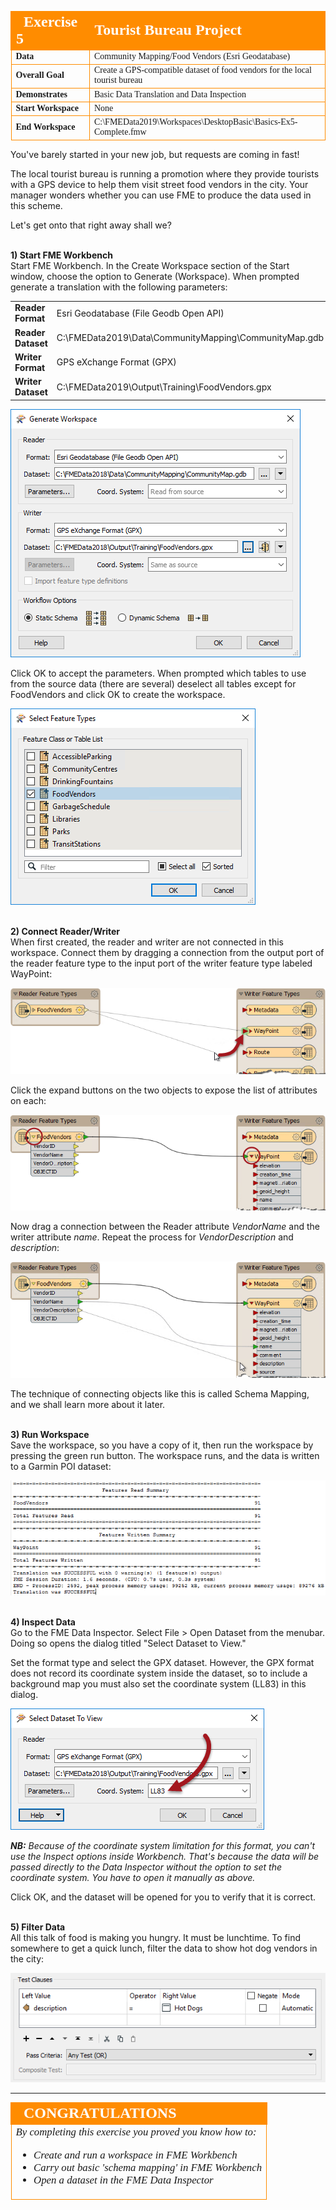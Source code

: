 <!--Exercise Section-->

<table style="border-spacing: 0px;border-collapse: collapse;font-family:serif">
<tr>
<td width=25% style="vertical-align:middle;background-color:darkorange;border: 2px solid darkorange">
<i class="fa fa-cogs fa-lg fa-pull-left fa-fw" style="color:white;padding-right: 12px;vertical-align:text-top"></i>
<span style="color:white;font-size:x-large;font-weight: bold">Exercise 5</span>
</td>
<td style="border: 2px solid darkorange;background-color:darkorange;color:white">
<span style="color:white;font-size:x-large;font-weight: bold">Tourist Bureau Project</span>
</td>
</tr>

<tr>
<td style="border: 1px solid darkorange; font-weight: bold">Data</td>
<td style="border: 1px solid darkorange">Community Mapping/Food Vendors (Esri Geodatabase)</td>
</tr>

<tr>
<td style="border: 1px solid darkorange; font-weight: bold">Overall Goal</td>
<td style="border: 1px solid darkorange">Create a GPS-compatible dataset of food vendors for the local tourist bureau</td>
</tr>

<tr>
<td style="border: 1px solid darkorange; font-weight: bold">Demonstrates</td>
<td style="border: 1px solid darkorange">Basic Data Translation and Data Inspection</td>
</tr>

<tr>
<td style="border: 1px solid darkorange; font-weight: bold">Start Workspace</td>
<td style="border: 1px solid darkorange">None</td>
</tr>

<tr>
<td style="border: 1px solid darkorange; font-weight: bold">End Workspace</td>
<td style="border: 1px solid darkorange">C:\FMEData2019\Workspaces\DesktopBasic\Basics-Ex5-Complete.fmw</td>
</tr>

</table>


You've barely started in your new job, but requests are coming in fast!

The local tourist bureau is running a promotion where they provide tourists with a GPS device to help them visit street food vendors in the city. Your manager wonders whether you can use FME to produce the data used in this scheme.

Let's get onto that right away shall we?


<br>**1) Start FME Workbench**
<br>Start FME Workbench. In the Create Workspace section of the Start window, choose the option to Generate (Workspace). When prompted generate a translation with the following parameters:

<table style="border: 0px">

<tr>
<td style="font-weight: bold">Reader Format</td>
<td style="">Esri Geodatabase (File Geodb Open API)</td>
</tr>

<tr>
<td style="font-weight: bold">Reader Dataset</td>
<td style="">C:\FMEData2019\Data\CommunityMapping\CommunityMap.gdb</td>
</tr>

<tr>
<td style="font-weight: bold">Writer Format</td>
<td style="">GPS eXchange Format (GPX)</td>
</tr>

<tr>
<td style="font-weight: bold">Writer Dataset</td>
<td style="">C:\FMEData2019\Output\Training\FoodVendors.gpx</td>
</tr>

</table>

![](./Images/Img1.232.Ex5.GenerateWorkspaceDialog.png)

Click OK to accept the parameters. When prompted which tables to use from the source data (there are several) deselect all tables except for FoodVendors and click OK to create the workspace.

![](./Images/Img1.233.Ex5.SelectFTDialog.png)


<br>**2) Connect Reader/Writer**
<br>When first created, the reader and writer are not connected in this workspace. Connect them by dragging a connection from the output port of the reader feature type to the input port of the writer feature type labeled WayPoint:

![](./Images/Img1.234.Ex5.JoinFeatureTypes.png)

Click the expand buttons on the two objects to expose the list of attributes on each:

![](./Images/Img1.235.Ex5.ExposeAttributes.png)

Now drag a connection between the Reader attribute *VendorName* and the writer attribute *name*. Repeat the process for *VendorDescription* and *description*:

![](./Images/Img1.236.Ex5.JoinAttributes.png)

The technique of connecting objects like this is called Schema Mapping, and we shall learn more about it later.


<br>**3) Run Workspace**
<br>Save the workspace, so you have a copy of it, then run the workspace by pressing the green run button. The workspace runs, and the data is written to a Garmin POI dataset:

![](./Images/Img1.237.Ex5.LogWindow.png)


<br>**4) Inspect Data**
<br>Go to the FME Data Inspector. Select File &gt; Open Dataset from the menubar. Doing so opens the dialog titled "Select Dataset to View."

Set the format type and select the GPX dataset. However, the GPX format does not record its coordinate system inside the dataset, so to include a background map you must also set the coordinate system (LL83) in this dialog.

![](./Images/Img1.238.Ex5.DISetCoordSys.png)

***NB:*** *Because of the coordinate system limitation for this format, you can't use the Inspect options inside Workbench. That's because the data will be passed directly to the Data Inspector without the option to set the coordinate system. You have to open it manually as above.*

Click OK, and the dataset will be opened for you to verify that it is correct.


<br>**5) Filter Data**
<br>All this talk of food is making you hungry. It must be lunchtime. To find somewhere to get a quick lunch, filter the data to show hot dog vendors in the city:

![](./Images/Img1.239.Ex5.FilterHotDogsInDataInspector.png)


---

<!--Exercise Congratulations Section-->

<table style="border-spacing: 0px">
<tr>
<td style="vertical-align:middle;background-color:darkorange;border: 2px solid darkorange">
<i class="fa fa-thumbs-o-up fa-lg fa-pull-left fa-fw" style="color:white;padding-right: 12px;vertical-align:text-top"></i>
<span style="color:white;font-size:x-large;font-weight: bold;font-family:serif">CONGRATULATIONS</span>
</td>
</tr>

<tr>
<td style="border: 1px solid darkorange">
<span style="font-family:serif; font-style:italic; font-size:larger">
By completing this exercise you proved you know how to:
<br>
<ul><li>Create and run a workspace in FME Workbench</li>
<li>Carry out basic 'schema mapping' in FME Workbench</li>
<li>Open a dataset in the FME Data Inspector</li>
<!--<li>Filter data using test clauses in the FME Data Inspector</li>--> </ul>
</span>
</td>
</tr>
</table>
